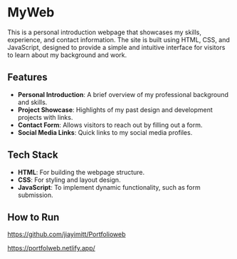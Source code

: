 # MyWeb

This is a personal introduction webpage that showcases my skills, experience, and contact information. The site is built using HTML, CSS, and JavaScript, designed to provide a simple and intuitive interface for visitors to learn about my background and work.

## Features

- **Personal Introduction**: A brief overview of my professional background and skills.
- **Project Showcase**: Highlights of my past design and development projects with links.
- **Contact Form**: Allows visitors to reach out by filling out a form.
- **Social Media Links**: Quick links to my social media profiles.

## Tech Stack

- **HTML**: For building the webpage structure.
- **CSS**: For styling and layout design.
- **JavaScript**: To implement dynamic functionality, such as form submission.

## How to Run

https://github.com/jiayimitt/Portfolioweb

https://portfolweb.netlify.app/

